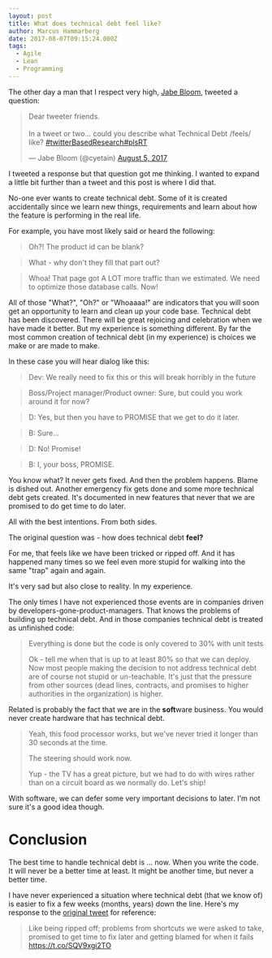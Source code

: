 ```yaml
---
layout: post
title: What does technical debt feel like?
author: Marcus Hammarberg
date: 2017-08-07T09:15:24.000Z
tags:
  - Agile
  - Lean
  - Programming
---
```


The other day a man that I respect very high, [Jabe Bloom](https://twitter.com/cyetain), tweeted a question:

<blockquote class="twitter-tweet" data-lang="en"><p lang="en" dir="ltr">Dear tweeter friends.<br><br>In a tweet or two... could you describe what Technical Debt /feels/ like? <a href="https://twitter.com/hashtag/twitterBasedResearch?src=hash">#twitterBasedResearch</a><a href="https://twitter.com/hashtag/plsRT?src=hash">#plsRT</a></p>— Jabe Bloom (@cyetain) <a href="https://twitter.com/cyetain/status/893803861189767172">August 5, 2017</a></blockquote>
<script async src="//platform.twitter.com/widgets.js" charset="utf-8"></script>
I tweeted a response but that question got me thinking. I wanted to expand a little bit further than a tweet and this post is where I did that.

<!-- excerpt-end -->

No-one ever wants to create technical debt. Some of it is created accidentally since we learn new things, requirements and learn about how the feature is performing in the real life.

For example, you have most likely said or heard the following:

> Oh?! The product id can be blank?

> What - why don't they fill that part out?

> Whoa! That page got A LOT more traffic than we estimated. We need to optimize those database calls. Now!

All of those "What?", "Oh?" or "Whoaaaa!" are indicators that you will soon get an opportunity to learn and clean up your code base. Technical debt has been discovered. There will be great rejoicing and celebration when we have made it better.
But my experience is something different. By far the most common creation of technical debt (in my experience) is choices we make or are made to make.

In these case you will hear dialog like this:

> Dev: We really need to fix this or this will break horribly in the future

> Boss/Project manager/Product owner: Sure, but could you work around it for now?

> D: Yes, but then you have to PROMISE that we get to do it later.

> B: Sure...

> D: No! Promise!

> B: I, your boss, PROMISE.

You know what? It never gets fixed. And then the problem happens. Blame is dished out. Another emergency fix gets done and some more technical debt gets created. It's documented in new features that never that we are promised to do get time to do later.

All with the best intentions. From both sides.

The original question was - how does technical debt **feel?**

For me, that feels like we have been tricked or ripped off. And it has happened many times so we feel even more stupid for walking into the same "trap" again and again.

It's very sad but also close to reality. In my experience.

The only times I have not experienced those events are in companies driven by developers-gone-product-managers. That knows the problems of building up technical debt. And in those companies technical debt is treated as unfinished code:

> Everything is done but the code is only covered to 30% with unit tests
>
> Ok - tell me when that is up to at least 80% so that we can deploy.
Now most people making the decision to not address technical debt are of course not stupid or un-teachable. It's just that the pressure from other sources (dead lines, contracts, and promises to higher authorities in the organization) is higher.

Related is probably the fact that we are in the **soft**ware business. You would never create hardware that has technical debt.

> Yeah, this food processor works, but we've never tried it longer than 30 seconds at the time.
>
> The steering should work now.
>
> Yup - the TV has a great picture, but we had to do with wires rather than on a circuit board as we normally do. Let's ship!

With software, we can defer some very important decisions to later. I'm not sure it's a good idea though.

# Conclusion

The best time to handle technical debt is … now. When you write the code. It will never be a better time at least. It might be another time, but never a better time.

I have never experienced a situation where technical debt (that we know of) is easier to fix a few weeks (months, years) down the line.
Here's my response to the [original tweet](https://twitter.com/cyetain/status/893803861189767172) for reference:

<blockquote class="twitter-tweet" data-lang="en"><p lang="en" dir="ltr">Like being ripped off; problems from shortcuts we were asked to take, promised to get time to fix later and getting blamed for when it fails <a href="https://t.co/SQV9xgi2TO">https://t.co/SQV9xgi2TO</a>
<script async src="//platform.twitter.com/widgets.js" charset="utf-8"></script>
